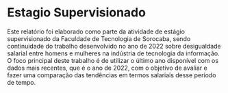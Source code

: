 # Estagio Supervisionado
Este relatório foi elaborado como parte da atividade de estágio supervisionado da Faculdade de Tecnologia de Sorocaba, sendo continuidade do trabalho desenvolvido no ano de 2022 sobre desigualdade salarial entre homens e mulheres na indústria de tecnologia da informação.
	O foco principal deste trabalho é de utilizar o último ano disponível com os dados mais recentes, que é o ano de 2022, com o objetivo de avaliar e fazer uma comparação das tendências em termos salariais desse período de tempo.

